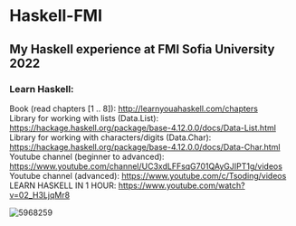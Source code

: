 # Haskell-FMI
## My Haskell experience at FMI Sofia University 2022 ##
### Learn Haskell: ###

Book (read chapters [1 .. 8]): http://learnyouahaskell.com/chapters </br>
Library for working with lists (Data.List): https://hackage.haskell.org/package/base-4.12.0.0/docs/Data-List.html </br>
Library for working with characters/digits (Data.Char): https://hackage.haskell.org/package/base-4.12.0.0/docs/Data-Char.html </br>
Youtube channel (beginner to advanced): https://www.youtube.com/channel/UC3xdLFFsqG701QAyGJIPT1g/videos </br>
Youtube channel (advanced): https://www.youtube.com/c/Tsoding/videos </br>
LEARN HASKELL IN 1 HOUR: https://www.youtube.com/watch?v=02_H3LjqMr8 </br>

![5968259](https://user-images.githubusercontent.com/81712614/181614740-b3b25707-d022-4fdb-a777-d8cb95f28741.png)

